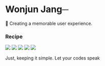 
<h1>Wonjun Jang─</h1>
<p>👋 Creating a memorable user experience. </p>

<h3>Recipe</h3>
<p>
 <img src="http://img.shields.io/badge/TypeScript-3178C6?style=flat-square&logo=TypeScript&logoColor=white" />
 <img src="http://img.shields.io/badge/Sass-CC6699?style=flat-square&logo=sass&logoColor=white" />
 <img src="http://img.shields.io/badge/React-61DAFB?style=flat-square&logo=react&logoColor=white" /> 
 <img src="https://img.shields.io/badge/Next.js-000000?style=flat-square&logo=next.js&logoColor=white" />
 <img src="http://img.shields.io/badge/Python-3766AB?style=flat-square&logo=Python&logoColor=white" />

</p>

Just, keeping it simple. Let your codes speak
